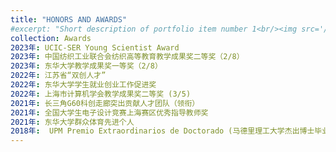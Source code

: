 ```yaml
---
title: "HONORS AND AWARDS"
#excerpt: "Short description of portfolio item number 1<br/><img src='/images/500x300.png'>"
collection: Awards
2023年: UCIC-SER Young Scientist Award
2023年: 中国纺织工业联合会纺织高等教育教学成果奖二等奖（2/8）
2023年: 东华大学教学成果奖一等奖（2/8）
2022年: 江苏省“双创人才”
2022年: 东华大学学生就业创业工作促进奖
2022年: 上海市计算机学会教学成果奖二等奖 (3/5)
2021年: 长三角G60科创走廊突出贡献人才团队（领衔）
2021年: 全国大学生电子设计竞赛上海赛区优秀指导教师奖
2021年: 东华大学群众体育先进个人
2018年:  UPM Premio Extraordinarios de Doctorado (马德里理工大学杰出博士毕业生奖)
---
```

